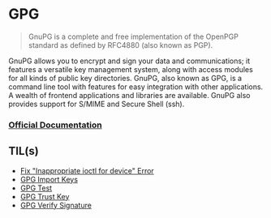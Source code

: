 # GPG

> GnuPG is a complete and free implementation of the OpenPGP standard as defined by RFC4880 (also known as PGP).

GnuPG allows you to encrypt and sign your data and communications; it features a versatile key management system, along with access modules for all kinds of public key directories. GnuPG, also known as GPG, is a command line tool with features for easy integration with other applications. A wealth of frontend applications and libraries are available. GnuPG also provides support for S/MIME and Secure Shell (ssh).

### [Official Documentation](https://gnupg.org/documentation)

## TIL(s)

- [Fix "Inappropriate ioctl for device" Error](fix-inappropriate-ioctl-for-device-error.md)
- [GPG Import Keys](gpg-import-keys.md)
- [GPG Test](gpg-test.md)
- [GPG Trust Key](gpg-trust-key.md)
- [GPG Verify Signature](gpg-verify-signature.md)
